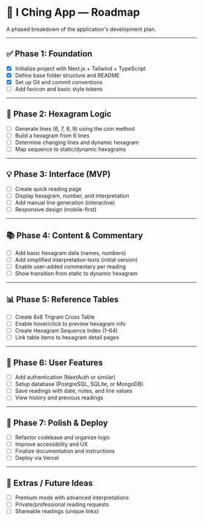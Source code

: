 # 🧭 I Ching App — Roadmap

A phased breakdown of the application's development plan.

---

## ✅ Phase 1: Foundation

- [x] Initialize project with Next.js + Tailwind + TypeScript
- [x] Define base folder structure and README
- [x] Set up Git and commit conventions
- [ ] Add favicon and basic style tokens

---

## 🔢 Phase 2: Hexagram Logic

- [ ] Generate lines (6, 7, 8, 9) using the coin method
- [ ] Build a hexagram from 6 lines
- [ ] Determine changing lines and dynamic hexagram
- [ ] Map sequence to static/dynamic hexagrams

---

## 💡 Phase 3: Interface (MVP)

- [ ] Create quick reading page
- [ ] Display hexagram, number, and interpretation
- [ ] Add manual line generation (interactive)
- [ ] Responsive design (mobile-first)

---

## 📚 Phase 4: Content & Commentary

- [ ] Add basic hexagram data (names, numbers)
- [ ] Add simplified interpretation texts (initial version)
- [ ] Enable user-added commentary per reading
- [ ] Show transition from static to dynamic hexagram

---

## 📊 Phase 5: Reference Tables

- [ ] Create 8x8 Trigram Cross Table
- [ ] Enable hover/click to preview hexagram info
- [ ] Create Hexagram Sequence Index (1–64)
- [ ] Link table items to hexagram detail pages

---

## 🔐 Phase 6: User Features

- [ ] Add authentication (NextAuth or similar)
- [ ] Setup database (PostgreSQL, SQLite, or MongoDB)
- [ ] Save readings with date, notes, and line values
- [ ] View history and previous readings

---

## 🚀 Phase 7: Polish & Deploy

- [ ] Refactor codebase and organize logic
- [ ] Improve accessibility and UX
- [ ] Finalize documentation and instructions
- [ ] Deploy via Vercel

---

## 🔮 Extras / Future Ideas

- [ ] Premium mode with advanced interpretations
- [ ] Private/professional reading requests
- [ ] Shareable readings (unique links)
